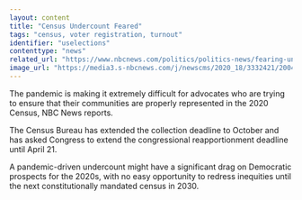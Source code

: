 ```yaml
---
layout: content
title: "Census Undercount Feared"
tags: "census, voter registration, turnout"
identifier: "uselections"
contenttype: "news"
related_url: "https://www.nbcnews.com/politics/politics-news/fearing-undercount-advocates-say-census-outreach-getting-crushed-coronavirus-n1195726"
image_url: "https://media3.s-nbcnews.com/j/newscms/2020_18/3332421/200430-census-ac-832p_236a387ff3eeb0969301a28384e1b943.fit-1120w.jpg"
---
```

The pandemic is making it extremely difficult for advocates who are trying to ensure that their communities are properly represented in the 2020 Census, NBC News reports.  

The Census Bureau has extended the collection deadline to October and has asked Congress to extend the congressional reapportionment deadline until April 21.

A pandemic-driven undercount might have a significant drag on Democratic prospects for the 2020s, with no easy opportunity to redress inequities until the next constitutionally mandated census in 2030. 